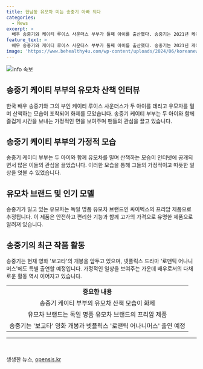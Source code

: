 ```yaml
---
title: 한남동 유모차 미는 송중기 아빠 되다
categories:
  - News
excerpt: >
  배우 송중기와 케이티 루이스 사운더스 부부가 둘째 아이를 출산했다. 송중기는 2021년 케이티와 열애를 인정하고, 2023년 혼인과 첫 아이 출산을 발표했다. 최근에는 한남동에서 유모차를 끄며 육아하는 사진이 공개되었는데, 유모차는 독일 명품 브랜드인 싸이벡스의 제품으로 알려졌다. 이들은 산책 중임을 목격한 네티즌들로부터 주목받고 있다. 함께 출연 예정인 영화와 드라마에 대한 기대도 높다.
feature_text: >
  배우 송중기와 케이티 루이스 사운더스 부부가 둘째 아이를 출산했다. 송중기는 2021년 케이티와 열애를 인정하고, 2023년 혼인과 첫 아이 출산을 발표했다. 최근에는 한남동에서 유모차를 끄며 육아하는 사진이 공개되었는데, 유모차는 독일 명품 브랜드인 싸이벡스의 제품으로 알려졌다. 이들은 산책 중임을 목격한 네티즌들로부터 주목받고 있다. 함께 출연 예정인 영화와 드라마에 대한 기대도 높다.
image: 'https://www.behealthy4u.com/wp-content/uploads/2024/06/koreanews.jpg'
---
```


<p><img src="https://www.behealthy4u.com/wp-content/uploads/2024/06/koreanews.jpg" alt="info 속보" /></p>

<h2 data-ke-size="size26">송중기 케이티 부부의 유모차 산책 인터뷰</h2>

<p data-ke-size="size16">한국 배우 송중기와 그의 부인 케이티 루이스 사운더스가 두 아이를 데리고 유모차를 밀며 산책하는 모습이 포착되어 화제를 모았습니다. 송중기 케이티 부부는 두 아이와 함께 즐겁게 시간을 보내는 가정적인 면을 보여주며 팬들의 관심을 끌고 있습니다.</p>

<h2 data-ke-size="size24">송중기 케이티 부부의 가정적 모습</h2>

<p data-ke-size="size16">송중기 케이티 부부는 두 아이와 함께 유모차를 밀며 산책하는 모습이 인터넷에 공개되면서 많은 이들의 관심을 끌었습니다. 이러한 모습을 통해 그들의 가정적이고 따뜻한 일상을 엿볼 수 있었습니다.</p>

<h2 data-ke-size="size24">유모차 브랜드 및 인기 모델</h2>

<p data-ke-size="size16">송중기가 밀고 있는 유모차는 독일 명품 유모차 브랜드인 싸이벡스의 프리암 제품으로 추정됩니다. 이 제품은 안전하고 편리한 기능과 함께 고가의 가격으로 유명한 제품으로 알려져 있습니다.</p>

<h2 data-ke-size="size24">송중기의 최근 작품 활동</h2>

<p data-ke-size="size16">송중기는 현재 영화 '보고타'의 개봉을 앞두고 있으며, 넷플릭스 드라마 '로맨틱 어나니머스'에도 특별 출연할 예정입니다. 가정적인 일상을 보여주는 가운데 배우로서의 다채로운 활동 역시 이어지고 있습니다.</p>

<table>
    <tr>
        <td style="text-align: center; height: 17px;"><b>중요한 내용</b></td>
    </tr>
    <tr>
        <td style="text-align: center; height: 17px;">송중기 케이티 부부의 유모차 산책 모습이 화제</td>
    </tr>
    <tr>
        <td style="text-align: center; height: 17px;">유모차 브랜드는 독일 명품 유모차 브랜드의 프리암 제품</td>
    </tr>
    <tr>
        <td style="text-align: center; height: 17px;">송중기는 '보고타' 영화 개봉과 넷플릭스 '로맨틱 어나니머스' 출연 예정</td>
    </tr>
</table>

<hr>

<p data-ke-size="size16">&nbsp;</p>
생생한 뉴스, <a href="https://opensis.kr" rel="dofollow">opensis.kr</a>


